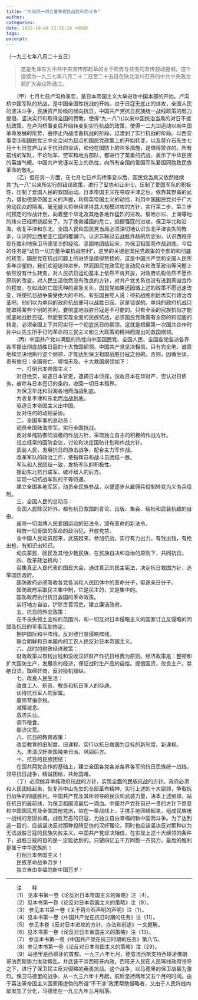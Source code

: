 ```yaml
---
title: "为动员一切力量争取抗战胜利而斗争"
author: 
categories: 
date: 2022-10-09 22:55:28 +0800
tags: 
excerpt: 
---
```


（一九三七年八月二十五日）  
  
> 这是毛泽东为中共中央宣传部起草的关于形势与任务的宣传鼓动提纲。这个提纲为一九三七年八月二十二日至二十五日在陕北洛川召开的中共中央政治局扩大会议所通过。   
  
　　（甲）七月七日卢沟桥事变，是日本帝国主义大举进攻中国本部的开始。卢沟桥中国军队的抗战，是中国全国性抗战的开始。由于日寇无底止的进攻，全国人民的坚决斗争，民族资产阶级的倾向抗日，中国共产党抗日民族统一战线政策的努力提倡、坚决实行和取得全国的赞助，使得“九一八”⑴以来中国统治当局的对日不抵抗政策，在卢沟桥事变后开始转变到实行抗战的政策，使得一二九⑵运动以来中国革命发展的形势，由停止内战准备抗战的阶段，过渡到了实行抗战的阶段。以西安事变⑶和国民党三中全会⑷为起点的国民党政策上的开始转变，以及蒋介石先生七月十七日在庐山关于抗日的谈话，和他在国防上的许多措施，是值得赞许的。所有前线的军队，不论陆军、空军和地方部队，都进行了英勇的抗战，表示了中华民族的英雄气概。中国共产党谨以无上的热忱，向所有全国的爱国军队爱国同胞致民族革命的敬礼。   
　　（乙）但在另一方面，在七月七日卢沟桥事变以后，国民党当局又依然继续其“九一八”以来所实行的错误政策，进行了妥协和让步⑸，压制了爱国军队的积极性，压制了爱国人民的救国运动。日本帝国主义在夺取平津之后，依靠其野蛮的武力，借助德意帝国主义的声援，利用英帝国主义的动摇，利用中国国民党对于广大劳动民众的隔离，毫无疑义将继续坚持其大规模进攻的方针，实行第二步、第三步的预定的作战计划，向着整个华北及其他各地作猛烈的进攻。察哈尔⑹、上海等地的烽火已经燃烧起来了。为了挽救祖国的危亡，抵御强寇的进攻，保卫华北和沿海，收复平津和东北，全国人民和国民党当局必须深切地认识东北平津丧失的教训，认识阿比西尼亚亡国的覆辙⑺，认识苏联过去战胜外敌的历史⑻，认识西班牙现在胜利地保卫马德里⑼的经验，坚固地团结起来，为保卫祖国而作战到底。今后的任务是“动员一切力量争取抗战胜利”，这里的关键是国民党政策的全部的和彻底的转变。国民党在抗战问题上的进步是值得赞扬的，这是中国共产党和全国人民所多年企望的，我们欢迎这种进步。然而国民党政策在发动民众和改革政治等问题上依然没有什么转变，对人民抗日运动基本上依然不肯开放，对政府机构依然不愿作原则的改变，对人民生活依然没有改良的方针，对共产党关系也没有进到真诚合作的程度。在如此的亡国灭种的紧急关头，国民党如果还因循上述的政策不愿迅速改变，将使抗日战争蒙受绝大的不利。有些国民党人说：待抗战胜利后再实行政治改革吧。他们以为单纯的政府抗战便可以战胜日寇，这是错误的。单纯的政府抗战只能取得某些个别的胜利，要彻底地战胜日寇是不可能的。只有全面的民族抗战才能彻底地战胜日寇。然而要实现全面的民族抗战，必须国民党政策有全部的和彻底的转变，必须全国上下共同实行一个彻底抗日的纲领，这就是根据第一次国共合作时孙中山先生所手订的革命的三民主义和三大政策的精神而提出的救国纲领。   
　　（丙）中国共产党以满腔的热忱向中国国民党、全国人民、全国各党各派各界各军提出彻底战胜日寇的十大救国纲领。中国共产党坚决相信，只有完全地、诚意地和坚决地执行这个纲领，才能达到保卫祖国战胜日寇之目的。否则，因循坐误，责有攸归；全国丧亡，嗟悔无及。十大救国纲领如下：   
　　一、打倒日本帝国主义：   
　　对日绝交，驱逐日本官吏，逮捕日本侦探，没收日本在华财产，否认对日债务，废除与日本签订的条约，收回一切日本租界。   
　　为保卫华北和沿海各地而血战到底。   
　　为收复平津和东北而血战到底。   
　　驱逐日本帝国主义出中国。   
　　反对任何的动摇妥协。   
　　二、全国军事的总动员：   
　　动员全国陆海空军，实行全国抗战。   
　　反对单纯防御的消极的作战方针，采取独立自主的积极的作战方针。   
　　设立经常的国防会议，讨论和决定国防计划和作战方针。   
　　武装人民，发展抗日的游击战争，配合主力军作战。   
　　改革军队的政治工作，使指挥员和战斗员团结一致。   
　　军队和人民团结一致，发扬军队的积极性。   
　　援助东北抗日联军，破坏敌人的后方。   
　　实现一切抗战军队的平等待遇。   
　　建立全国各地军区，动员全民族参战，以便逐步从雇佣兵役制转变为义务兵役制。   
　　三、全国人民的总动员：   
　　全国人民除汉奸外，都有抗日救国的言论、出版、集会、结社和武装抗敌的自由。   
　　废除一切束缚人民爱国运动的旧法令，颁布革命的新法令。   
　　释放一切爱国的革命的政治犯，开放党禁。   
　　全中国人民动员起来，武装起来，参加抗战，实行有力出力，有钱出钱，有枪出枪，有知识出知识。   
　　动员蒙民、回民及其他少数民族，在民族自决和自治的原则下，共同抗日。   
　　四、改革政治机构：   
　　召集真正人民代表的国民大会，通过真正的民主宪法，决定抗日救国方针，选举国防政府。   
　　国防政府必须吸收各党各派和人民团体中的革命分子，驱逐亲日分子。   
　　国防政府采取民主集中制，它是民主的，又是集中的。   
　　国防政府执行抗日救国的革命政策。   
　　实行地方自治，铲除贪官污吏，建立廉洁政府。   
　　五、抗日的外交政策：   
　　在不丧失领土主权的范围内，和一切反对日本侵略主义的国家订立反侵略的同盟及抗日的军事互助协定。   
　　拥护国际和平阵线，反对德日意侵略阵线。   
　　联合朝鲜和日本国内的工农人民反对日本帝国主义。   
　　六、战时的财政经济政策：   
　　财政政策以有钱出钱和没收汉奸财产作抗日经费为原则。经济政策是：整顿和扩大国防生产，发展农村经济，保证战时生产品的自给。提倡国货，改良土产。禁绝日货，取缔奸商，反对投机操纵。   
　　七、改良人民生活：   
　　改良工人、职员、教员和抗日军人的待遇。   
　　优待抗日军人的家属。   
　　废除苛捐杂税。   
　　减租减息。   
　　救济失业。   
　　调节粮食。   
　　赈济灾荒。   
　　八、抗日的教育政策：   
　　改变教育的旧制度、旧课程，实行以抗日救国为目标的新制度、新课程。   
　　九、肃清汉奸卖国贼亲日派，巩固后方。   
　　十、抗日的民族团结：   
　　在国共两党合作的基础上，建立全国各党各派各界各军的抗日民族统一战线，领导抗日战争，精诚团结，共赴国难。   
　　（丁）必须抛弃单纯政府抗战的方针，实现全面的民族抗战的方针。政府必须和人民团结起来，恢复孙中山先生的全部革命精神，实行上述的十大纲领，争取抗日战争的彻底胜利。中国共产党及其所领导的民众和武装力量，决本上述纲领，站在抗日的最前线，为保卫祖国流最后一滴血。中国共产党在自己一贯的方针下愿意和中国国民党及全国其他党派，站在一条战线上，手携手地团结起来，组成民族统一战线的坚固长城，战胜万恶的日寇，为独立自由幸福的新中国而斗争。为了达到这一目的，应该坚决反对那种投降妥协的汉奸理论，同时也应该坚决反对那种以为无法战胜日寇的民族失败主义。中国共产党坚决相信，在实现上述十大纲领的条件下，战胜日寇的目的是一定能达到的。只要四亿五千万同胞一齐努力，最后的胜利是属于中华民族的！   
　　打倒日本帝国主义！   
　　民族革命战争万岁！   
　　独立自由幸福的新中国万岁！   
  
  
------------------  
　　注　　释   
　　〔1〕 见本书第一卷《论反对日本帝国主义的策略》注〔4〕。   
　　〔2〕见本书第一卷《论反对日本帝国主义的策略》注〔8〕。   
　　〔3〕 参见本书第一卷《关于蒋介石声明的声明》注〔1〕。   
　　〔4〕见本书第一卷《中国共产党在抗日时期的任务》注〔11〕。   
　　〔5〕 参见本卷《反对日本进攻的方针、办法和前途》一文题解。   
　　〔6〕见本书第一卷《论反对日本帝国主义的策略》注〔13〕。   
　　〔7〕 参见本书第一卷《中国共产党在抗日时期的任务》第八节。   
　　〔8〕参见本书第一卷《论反对日本帝国主义的策略》注〔29〕。   
　　〔9〕马德里是西班牙的首都。一九三六年七月，德意法西斯支持西班牙佛朗哥法西斯势力发动叛乱，并武装干涉西班牙内政。西班牙人民在人民阵线政府领导之下，进行了保卫民主反对侵略的英勇抗战。这个战争，以马德里的保卫战最为激烈。保卫马德里的战争，从一九三六年十月起，前后坚持两年又五个月的时间。由于英法等帝国主义国家用虚伪的所谓“不干涉”政策帮助侵略者，又由于人民阵线内部发生了分化，马德里在一九三九年三月陷落。   